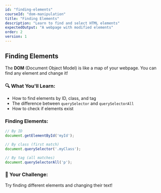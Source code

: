 ```yaml
---
id: "finding-elements"
courseId: "dom-manipulation"
title: "Finding Elements"
description: "Learn to find and select HTML elements"
expectedOutput: "A webpage with modified elements"
order: 2
version: 1
---
```


## Finding Elements

The **DOM** (Document Object Model) is like a map of your webpage. You can find any element and change it!

### 🔍 What You'll Learn:

- How to find elements by ID, class, and tag
- The difference between `querySelector` and `querySelectorAll`
- How to check if elements exist

### Finding Elements:

```javascript
// By ID
document.getElementById('myId');

// By class (first match)
document.querySelector('.myClass');

// By tag (all matches)
document.querySelectorAll('p');
```

### 🌟 Your Challenge:

Try finding different elements and changing their text!